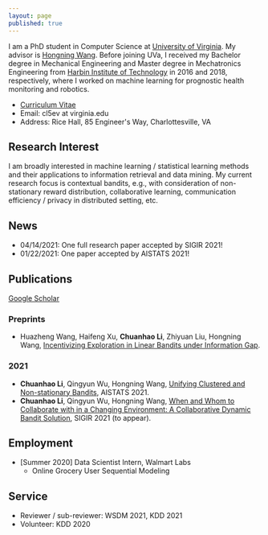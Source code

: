```yaml
---
layout: page
published: true
---
```


I am a PhD student in Computer Science at [University of Virginia](https://www.virginia.edu/). My advisor is [Hongning Wang](http://www.cs.virginia.edu/~hw5x/). 
Before joining UVa, I received my Bachelor degree in Mechanical Engineering and Master degree in Mechatronics Engineering from [Harbin Institute of Technology](http://en.hit.edu.cn/) in 2016 and 2018, respectively, where I worked on machine learning for prognostic health monitoring and robotics.

- [Curriculum Vitae](https://cyrilli.github.io/CV.pdf)
- Email: cl5ev at virginia.edu
- Address: Rice Hall, 85 Engineer's Way, Charlottesville, VA

## **Research Interest**
I am broadly interested in machine learning / statistical learning methods and their applications to information retrieval and data mining. My current research focus is contextual bandits, e.g., with consideration of non-stationary reward distribution, collaborative learning, communication efficiency / privacy in distributed setting, etc.

## **News**
- 04/14/2021: One full research paper accepted by SIGIR 2021!
- 01/22/2021: One paper accepted by AISTATS 2021!


## **Publications**
[Google Scholar](https://scholar.google.com/citations?user=w2ShljkAAAAJ&hl=en&oi=ao)
### Preprints
- Huazheng Wang, Haifeng Xu, **Chuanhao Li**, Zhiyuan Liu, Hongning Wang, [Incentivizing Exploration in Linear Bandits under Information Gap](https://arxiv.org/abs/2104.03860).

### 2021
- **Chuanhao Li**, Qingyun Wu, Hongning Wang, [Unifying Clustered and Non-stationary Bandits](http://proceedings.mlr.press/v130/li21c/li21c.pdf), AISTATS 2021.
- **Chuanhao Li**, Qingyun Wu, Hongning Wang, [When and Whom to Collaborate with in a Changing Environment: A Collaborative Dynamic Bandit Solution](https://arxiv.org/abs/2104.07150), SIGIR 2021 (to appear).

## **Employment**

- [Summer 2020] Data Scientist Intern, Walmart Labs
  - Online Grocery User Sequential Modeling

## **Service**
- Reviewer / sub-reviewer: WSDM 2021, KDD 2021
- Volunteer: KDD 2020

